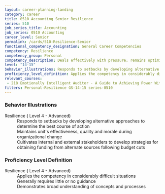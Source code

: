 ```yaml
---
layout: career-planning-landing
category: career
title: 0510 Accounting Senior Resilience
series: 510
job_series_title: Accounting
job_series: 0510 Accounting
career_level: Senior
permalink: /cards/510-Resilience-Senior
functional_competency_designation: General Career Competencies
competency: Resilience
competency_group: Personal
competency_description: Deals effectively with pressure; remains optimistic and persistent, even under adversity; recovers quickly from setbacks 
level: "14-15"
behavior_illustrations: Responds to setbacks by developing alternative approaches to determine the best course of action ? Maintains unit's effectiveness, quality and morale during organizational change ? Cultivates internal and external stakeholders to develop strategies for obtaining funding from alternate sources following budget cuts
proficiency_level_definition: Applies the competency in considerably difficult situations ? Generally requires little or no guidance ? Demonstrates broad understanding of concepts and processes
relevant_courses: 
 - 218 Emotionally Intelligent Auditor - A Guide to Achieving Power With People (AUDT8911), Graduate School USA, <a href="https://www.graduateschool.edu/solr-search/content?keys=AUDT8911">https://www.graduateschool.edu/solr-search/content?keys=AUDT8911</a>
filters: Personal-Resilience GS-14-15 series-0510
---
```


<div class="desktop:grid-col-6 margin-y-205">
  <div class="border-top-05 bg-white padding-2 shadow-5 height-full members-hover border-1px border-gray-30 border-top-orange radius-lg">
    <h3>Behavior Illustrations</h3>
    <dl class="text-base"><dt>Resilience ( Level 4 - Advanced)</dt><dd>Responds to setbacks by developing alternative approaches to determine the best course of action </dd><dd> Maintains unit's effectiveness, quality and morale during organizational change </dd><dd> Cultivates internal and external stakeholders to develop strategies for obtaining funding from alternate sources following budget cuts</dd></dl>
  </div>
</div>
<div class="desktop:grid-col-6 margin-y-205">
  <div class="border-top-05 bg-white padding-2 shadow-5 height-full members-hover border-1px border-gray-30 border-top-orange radius-lg">
    <h3>Proficiency Level Definition</h3>
    <dl class="text-base"><dt>Resilience ( Level 4 - Advanced)</dt><dd>Applies the competency in considerably difficult situations </dd><dd> Generally requires little or no guidance </dd><dd> Demonstrates broad understanding of concepts and processes</dd></dl>
  </div>
</div>